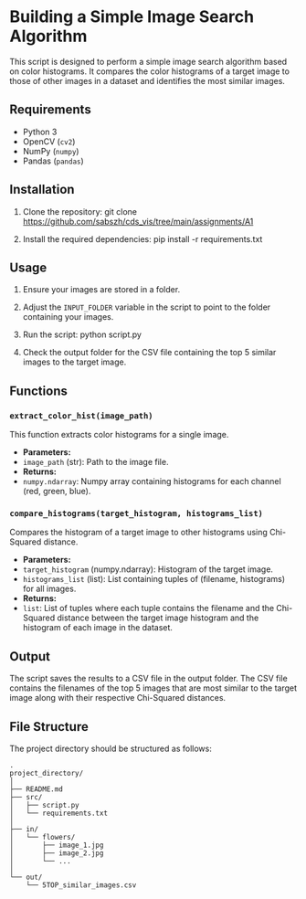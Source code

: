 # Building a Simple Image Search Algorithm

This script is designed to perform a simple image search algorithm based on color histograms. It compares the color histograms of a target image to those of other images in a dataset and identifies the most similar images.

## Requirements
- Python 3
- OpenCV (`cv2`)
- NumPy (`numpy`)
- Pandas (`pandas`)

## Installation
1. Clone the repository: git clone <https://github.com/sabszh/cds_vis/tree/main/assignments/A1>

2. Install the required dependencies: pip install -r requirements.txt


## Usage
1. Ensure your images are stored in a folder.
2. Adjust the `INPUT_FOLDER` variable in the script to point to the folder containing your images.
3. Run the script: python script.py

4. Check the output folder for the CSV file containing the top 5 similar images to the target image.

## Functions
### `extract_color_hist(image_path)`
This function extracts color histograms for a single image.

- **Parameters:**
- `image_path` (str): Path to the image file.
- **Returns:**
- `numpy.ndarray`: Numpy array containing histograms for each channel (red, green, blue).

### `compare_histograms(target_histogram, histograms_list)`
Compares the histogram of a target image to other histograms using Chi-Squared distance.

- **Parameters:**
- `target_histogram` (numpy.ndarray): Histogram of the target image.
- `histograms_list` (list): List containing tuples of (filename, histograms) for all images.
- **Returns:**
- `list`: List of tuples where each tuple contains the filename and the Chi-Squared distance between the target image histogram and the histogram of each image in the dataset.

## Output
The script saves the results to a CSV file in the output folder. The CSV file contains the filenames of the top 5 images that are most similar to the target image along with their respective Chi-Squared distances.


## File Structure
The project directory should be structured as follows:

```
.
project_directory/
│
├── README.md
├── src/
│   ├── script.py
│   └── requirements.txt
│
├── in/
│   └── flowers/
│       ├── image_1.jpg
│       ├── image_2.jpg
│       └── ...
│
└── out/
    └── 5TOP_similar_images.csv 
```
